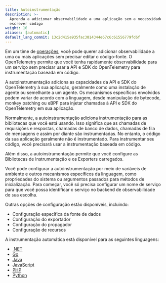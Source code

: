 ```yaml
---
title: Autoinstrumentação
description: >-
  Aprenda a adicionar observabilidade a uma aplicação sem a necessidade de
  escrever código
weight: 10
aliases: [automatic]
default_lang_commit: 13c2d415e935fac3014344e67c6c61556779fd6f
---
```


Em um time de [operações](/docs/getting-started/ops/), você pode querer
adicionar observabilidade a uma ou mais aplicações sem precisar editar o
código-fonte. O OpenTelemetry permite que você tenha rapidamente observabilidade
para um serviço sem precisar usar a API e SDK do OpenTelemetry para
instrumentação baseada em código.

A autoinstrumentação adiciona as capacidades da API e SDK do OpenTelemetry à sua
aplicação, geralmente como uma instalação de agente ou semelhante a um agente.
Os mecanismos específicos envolvidos podem variar de acordo com a linguagem,
desde manipulação de bytecode, monkey patching ou eBPF para injetar chamadas à
API e SDK do OpenTelemetry em sua aplicação.

Normalmente, a autoinstrumentação adiciona instrumentação para as bibliotecas
que você está usando. Isso significa que as chamadas de requisições e respostas,
chamadas de banco de dados, chamadas de fila de mensagens e assim por diante são
instrumentadas. No entanto, o código da sua aplicação geralmente não é
instrumentado. Para instrumentar seu código, você precisará usar a
instrumentação baseada em código.

Além disso, a autoinstrumentação permite que você configure as Bibliotecas de
Instrumentação e os Exporters carregados.

Você pode configurar a autoinstrumentação por meio de variáveis de ambiente e
outros mecanismos específicos da linguagem, como propriedades do sistema ou
argumentos passados para métodos de inicialização. Para começar, você só precisa
configurar um nome de serviço para que você possa identificar o serviço no
backend de observabilidade de sua escolha.

Outras opções de configuração estão disponíveis, incluindo:

- Configuração específica da fonte de dados
- Configuração do exportador
- Configuração do propagador
- Configuração de recursos

A instrumentação automática está disponível para as seguintes linguagens:

- [.NET](/docs/zero-code/net/)
- [Go](/docs/zero-code/go)
- [Java](/docs/zero-code/java/)
- [JavaScript](/docs/zero-code/js/)
- [PHP](/docs/zero-code/php/)
- [Python](/docs/zero-code/python/)
